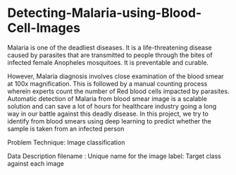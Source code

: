 # Detecting-Malaria-using-Blood-Cell-Images

Malaria is one of the deadliest diseases. It is a life-threatening disease caused by parasites that are transmitted to people through the bites of infected female Anopheles mosquitoes. It is preventable and curable.

However, Malaria diagnosis involves close examination of the blood smear at 100x magnification. This is followed by a manual counting process wherein experts count the number of Red blood cells impacted by parasites. Automatic detection of Malaria from blood smear image is a scalable solution and can save a lot of hours for healthcare industry going a long way in our battle against this deadly disease. In this project, we try to identify from blood smears using deep learning to predict whether the sample is taken from an infected person

Problem Technique: Image classification

Data Description
filename : Unique name for the image
label: Target class against each image
